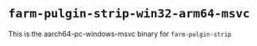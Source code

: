 # `farm-pulgin-strip-win32-arm64-msvc`

This is the aarch64-pc-windows-msvc binary for `farm-pulgin-strip`
